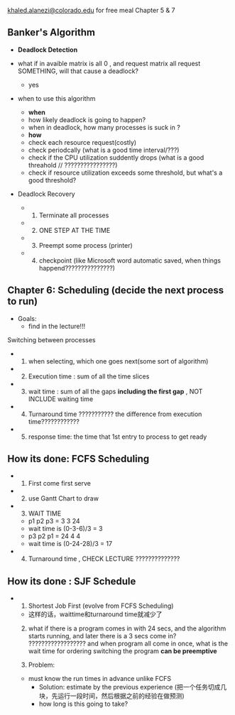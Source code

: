 khaled.alanezi@colorado.edu for free meal
Chapter 5 & 7

Banker's Algorithm
-----------

* **Deadlock Detection**

* what if in avaible matrix is all 0 , and request matrix all request SOMETHING, will that cause a deadlock?
  - yes
* when to use this algorithm
  - **when**
  - how likely deadlock is going to happen?
  - when in deadlock, how many processes is suck in ?
  - **how**
  - check each resource request(costly)
  - check periodcally (what is a good time interval/???)
  - check if the CPU utilization suddently drops (what is a good threahold // ????????????????)
  - check if resource utilization exceeds some threshold, but what's a good threshold?

* Deadlock Recovery
  - 1. Terminate all processes
  - 2. ONE STEP AT THE TIME 
  - 3. Preempt some process (printer)
  - 4. checkpoint (like Microsoft word automatic saved, when things happend???????????????)
  
Chapter 6: Scheduling (decide the next process to run)
----------------
  * Goals:
    - find in the lecture!!!

  Switching between processes
  - 1. when selecting, which one goes next(some sort of algorithm)
  - 2. Execution time : sum of all the time slices
  - 3. wait time : sum of all the gaps **including the first gap** , NOT INCLUDE waiting time
  - 4. Turnaround time ??????????? the difference from execution time????????????
  - 5. response time: the time that 1st entry to process to get ready
  
 
 How its done: FCFS Scheduling
 ----------------
 - 1. First come first serve
 - 2. use Gantt Chart to draw
 - 3. WAIT TIME 
    - p1 p2 p3 = 3 3 24
    - wait time is (0-3-6)/3 = 3
    - p3 p2 p1 = 24 4 4
    - wait time is (0-24-28)/3 = 17
  
  - 4. Turnaround time , CHECK LECTURE ??????????????

How its done : SJF Schedule
------------
- 1. Shortest Job First (evolve from FCFS Scheduling)
  - 这样的话，waittime和turnaround time就减少了
  
  2. what if there is a program comes in with 24 secs, and the algorithm starts running, and later there is a 3 secs come in?
  ??????????????????
    and when program all come in once, what is the wait time for ordering switching the program
    **can be preemptive**
  
  3. Problem:
    - must know the run times in advance unlike FCFS
      - Solution: estimate by the previous experience (把一个任务切成几块，先运行一段时间，然后根据之前的经验在做预测)
      - how long is this going to take?
  
  
  
  
  
  
